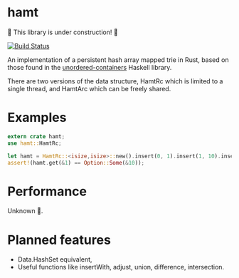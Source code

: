 # hamt
:construction: This library is under construction! :construction:

[![Build Status](https://travis-ci.org/rainbowbismuth/hamt-rs.svg?branch=master)](https://travis-ci.org/rainbowbismuth/hamt-rs)

An implementation of a persistent hash array mapped trie in Rust, based on those found in the [unordered-containers](https://github.com/tibbe/unordered-containers) Haskell library.

There are two versions of the data structure, HamtRc which is limited to a single thread, and HamtArc which can be freely shared.

# Examples
```rust
extern crate hamt;
use hamt::HamtRc;

let hamt = HamtRc::<isize,isize>::new().insert(0, 1).insert(1, 10).insert(2, 100);
assert!(hamt.get(&1) == Option::Some(&10));
```

# Performance
Unknown :space_invader:.

# Planned features
* Data.HashSet equivalent,
* Useful functions like insertWith, adjust, union, difference, intersection.
